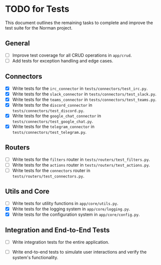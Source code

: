 # TODO for Tests

This document outlines the remaining tasks to complete and improve the test suite for the Norman project.

## General

- [ ] Improve test coverage for all CRUD operations in `app/crud`.
- [ ] Add tests for exception handling and edge cases.

## Connectors

- [x] Write tests for the `irc_connector` in `tests/connectors/test_irc.py`.
- [x] Write tests for the `slack_connector` in `tests/connectors/test_slack.py`.
- [x] Write tests for the `teams_connector` in `tests/connectors/test_teams.py`.
- [x] Write tests for the `discord_connector` in `tests/connectors/test_discord.py`.
- [x] Write tests for the `google_chat_connector` in `tests/connectors/test_google_chat.py`.
- [x] Write tests for the `telegram_connector` in `tests/connectors/test_telegram.py`.

## Routers

- [ ] Write tests for the `filters` router in `tests/routers/test_filters.py`.
- [ ] Write tests for the `actions` router in `tests/routers/test_actions.py`.
- [ ] Write tests for the `connectors` router in `tests/routers/test_connectors.py`.

## Utils and Core

- [ ] Write tests for utility functions in `app/core/utils.py`.
- [x] Write tests for the logging system in `app/core/logging.py`.
- [x] Write tests for the configuration system in `app/core/config.py`.

## Integration and End-to-End Tests

- [ ] Write integration tests for the entire application.
- [ ] Write end-to-end tests to simulate user interactions and verify the system's functionality.

